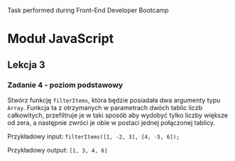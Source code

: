 Task performed during Front-End Developer Bootcamp

# Moduł JavaScript
## Lekcja 3
### Zadanie 4 - poziom podstawowy 
Stwórz funkcję `filterItems`, która będzie posiadała dwa argumenty typu `Array`. Funkcja ta z otrzymanych w parametrach dwóch tablic liczb całkowitych, przefiltruje je w taki sposób aby wydobyć tylko liczby większe od zera, a następnie zwróci je obie w postaci jednej połączonej tablicy.

Przykładowy input:
`filterItems([1, -2, 3], [4, -5, 6]);`

Przykładowy output:
`[1, 3, 4, 6]`
